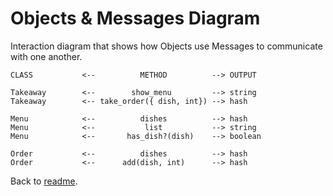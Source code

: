 # Objects & Messages Diagram

Interaction diagram that shows how Objects use Messages to communicate with one another.
```
CLASS           <--          METHOD          --> OUTPUT

Takeaway        <--        show_menu         --> string
Takeaway        <-- take_order({ dish, int}) --> hash

Menu            <--          dishes          --> hash
Menu            <--           list           --> string
Menu            <--       has_dish?(dish)    --> boolean

Order           <--          dishes          --> hash
Order           <--      add(dish, int)      --> hash
```
Back to [readme](README.md).
